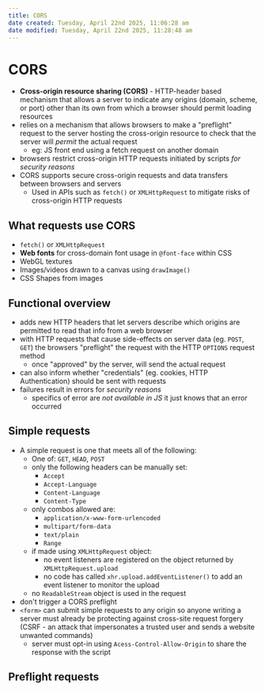 ```yaml
---
title: CORS
date created: Tuesday, April 22nd 2025, 11:06:28 am
date modified: Tuesday, April 22nd 2025, 11:28:48 am
---
```


# CORS

- **Cross-origin resource sharing (CORS)** - HTTP-header based mechanism that allows a server to indicate any origins (domain, scheme, or port) other than its own from which a browser should permit loading resources
- relies on a mechanism that allows browsers to make a "preflight" request to the server hosting the cross-origin resource to check that the server will _permit_ the actual request
  - eg: JS front end using a fetch request on another domain
- browsers restrict cross-origin HTTP requests initiated by scripts _for security reasons_
- CORS supports secure cross-origin requests and data transfers between browsers and servers
  - Used in APIs such as `fetch()` or `XMLHttpRequest` to mitigate risks of cross-origin HTTP requests

## What requests use CORS

- `fetch()` or `XMLHttpRequest`
- **Web fonts** for cross-domain font usage in `@font-face` within CSS
- WebGL textures
- Images/videos drawn to a canvas using `drawImage()`
- CSS Shapes from images

## Functional overview

- adds new HTTP headers that let servers describe which origins are permitted to read that info from a web browser
- with HTTP requests that cause side-effects on server data (eg. `POST`, `GET`) the browsers "preflight" the request with the HTTP `OPTIONS` request method
  - once "approved" by the server, will send the actual request
- can also inform whether "credentials" (eg. cookies, HTTP Authentication) should be sent with requests
- failures result in errors for _security reasons_
  - specifics of error are _not available in JS_ it just knows that an error occurred

## Simple requests

- A simple request is one that meets all of the following:
  - One of: `GET`, `HEAD`, `POST`
  - only the following headers can be manually set:
    - `Accept`
    - `Accept-Language`
    - `Content-Language`
    - `Content-Type`
  - only combos allowed are:
    - `application/x-www-form-urlencoded`
    - `multipart/form-data`
    - `text/plain`
    - `Range`
  - if made using `XMLHttpRequest` object:
    - no event listeners are registered on the object returned by `XMLHttpRequest.upload`
    - no code has called `xhr.upload.addEventListener()` to add an event listener to monitor the upload
  - no `ReadableStream` object is used in the request
- don't trigger a CORS preflight
- `<form>` can submit simple requests to any origin so anyone writing a server must already be protecting against cross-site request forgery (CSRF - an attack that impersonates a trusted user and sends a website unwanted commands)
  - server must opt-in using `Acess-Control-Allow-Origin` to share the response with the script

## Preflight requests
